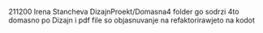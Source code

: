 211200 Irena Stancheva
DizajnProekt/Domasna4 folder go sodrzi 4to domasno po Dizajn i pdf file so objasnuvanje na refaktorirawjeto na kodot

